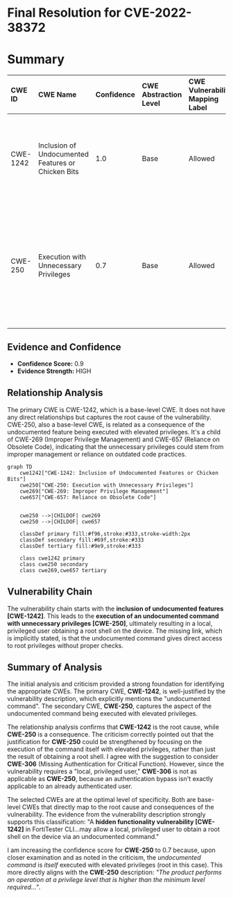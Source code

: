 # Final Resolution for CVE-2022-38372

# Summary
| CWE ID  | CWE Name                                                       | Confidence | CWE Abstraction Level | CWE Vulnerability Mapping Label | CWE-Vulnerability Mapping Notes                                                                                                                                    |
| :-------- | :------------------------------------------------------------- | :--------- | :-------------------- | :------------------------------ | :----------------------------------------------------------------------------------------------------------------------------------------------------------------- |
| CWE-1242 | Inclusion of Undocumented Features or Chicken Bits            | 1.0        | Base                  | Allowed                         | Primary CWE. Mitigations include disabling undocumented features in production and documenting all interfaces.                                                        |
| CWE-250  | Execution with Unnecessary Privileges                          | 0.7        | Base                  | Allowed                         | Secondary Candidate. Captures the elevated privileges with which the undocumented command is executed. Mitigations include using the least privilege principle. |

## Evidence and Confidence

*   **Confidence Score:** 0.9
*   **Evidence Strength:** HIGH

## Relationship Analysis
The primary CWE is CWE-1242, which is a base-level CWE. It does not have any direct relationships but captures the root cause of the vulnerability. CWE-250, also a base-level CWE, is related as a consequence of the undocumented feature being executed with elevated privileges. It's a child of CWE-269 (Improper Privilege Management) and CWE-657 (Reliance on Obsolete Code), indicating that the unnecessary privileges could stem from improper management or reliance on outdated code practices.

```mermaid
graph TD
    cwe1242["CWE-1242: Inclusion of Undocumented Features or Chicken Bits"]
    cwe250["CWE-250: Execution with Unnecessary Privileges"]
    cwe269["CWE-269: Improper Privilege Management"]
    cwe657["CWE-657: Reliance on Obsolete Code"]
    

    cwe250 -->|CHILDOF| cwe269
    cwe250 -->|CHILDOF| cwe657

    classDef primary fill:#f96,stroke:#333,stroke-width:2px
    classDef secondary fill:#69f,stroke:#333
    classDef tertiary fill:#9e9,stroke:#333

    class cwe1242 primary
    class cwe250 secondary
    class cwe269,cwe657 tertiary
```

## Vulnerability Chain
The vulnerability chain starts with the **inclusion of undocumented features [CWE-1242]**. This leads to the **execution of an undocumented command with unnecessary privileges [CWE-250]**, ultimately resulting in a local, privileged user obtaining a root shell on the device. The missing link, which is implicitly stated, is that the undocumented command gives direct access to root privileges without proper checks.

## Summary of Analysis
The initial analysis and criticism provided a strong foundation for identifying the appropriate CWEs. The primary CWE, **CWE-1242**, is well-justified by the vulnerability description, which explicitly mentions the "undocumented command". The secondary CWE, **CWE-250**, captures the aspect of the undocumented command being executed with elevated privileges.

The relationship analysis confirms that **CWE-1242** is the root cause, while **CWE-250** is a consequence. The criticism correctly pointed out that the justification for **CWE-250** could be strengthened by focusing on the execution of the command itself with elevated privileges, rather than just the result of obtaining a root shell. I agree with the suggestion to consider **CWE-306** (Missing Authentication for Critical Function). However, since the vulnerability requires a "local, privileged user," **CWE-306** is not as applicable as **CWE-250**, because an authentication bypass isn't exactly applicable to an already authenticated user.

The selected CWEs are at the optimal level of specificity. Both are base-level CWEs that directly map to the root cause and consequences of the vulnerability. The evidence from the vulnerability description strongly supports this classification: "A **hidden functionality vulnerability [CWE-1242]** in FortiTester CLI...may allow a local, privileged user to obtain a root shell on the device via an undocumented command."

I am increasing the confidence score for **CWE-250** to 0.7 because, upon closer examination and as noted in the criticism, the *undocumented command* is *itself* executed with elevated privileges (root in this case). This more directly aligns with the **CWE-250** description: *"The product performs an operation at a privilege level that is higher than the minimum level required..."*.